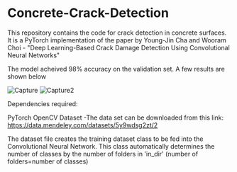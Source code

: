 # Concrete-Crack-Detection
This repository contains the code for crack detection in concrete surfaces. It is a PyTorch implementation of the paper by Young-Jin Cha and Wooram Choi - "Deep Learning-Based Crack Damage Detection Using Convolutional Neural Networks"


The model acheived 98% accuracy on the validation set. A few results are shown below

![Capture](https://user-images.githubusercontent.com/46296774/103016160-edd0b180-4541-11eb-8cfe-3c7680569eb9.PNG)
![Capture2](https://user-images.githubusercontent.com/46296774/103016173-f4f7bf80-4541-11eb-9bb5-933dcd725d9b.PNG)

Dependencies required:

PyTorch
OpenCV
Dataset -The data set can be downloaded from this link: https://data.mendeley.com/datasets/5y9wdsg2zt/2

The dataset file creates the training dataset class to be fed into the Convolutional Neural Network. This class automatically determines the number of classes by the number of folders in 'in_dir' (number of folders=number of classes)
